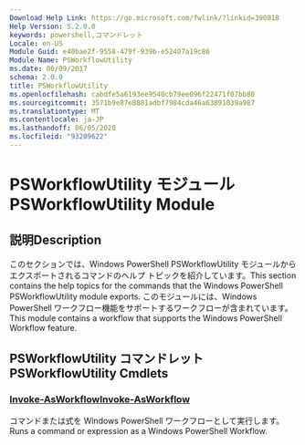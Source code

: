 ```yaml
---
Download Help Link: https://go.microsoft.com/fwlink/?linkid=390818
Help Version: 5.2.0.0
keywords: powershell,コマンドレット
Locale: en-US
Module Guid: e40bae2f-9558-479f-939b-e52407a19c86
Module Name: PSWorkflowUtility
ms.date: 06/09/2017
schema: 2.0.0
title: PSWorkflowUtility
ms.openlocfilehash: cabdfe5a6193ee9540cb79ee096f22471f07bb80
ms.sourcegitcommit: 3571b9e87e8881adbf7984cda46a63891039a987
ms.translationtype: MT
ms.contentlocale: ja-JP
ms.lasthandoff: 06/05/2020
ms.locfileid: "93209622"
---
```

# <span data-ttu-id="4b9ac-103">PSWorkflowUtility モジュール</span><span class="sxs-lookup"><span data-stu-id="4b9ac-103">PSWorkflowUtility Module</span></span>

## <span data-ttu-id="4b9ac-104">説明</span><span class="sxs-lookup"><span data-stu-id="4b9ac-104">Description</span></span>

<span data-ttu-id="4b9ac-105">このセクションでは、Windows PowerShell PSWorkflowUtility モジュールからエクスポートされるコマンドのヘルプ トピックを紹介しています。</span><span class="sxs-lookup"><span data-stu-id="4b9ac-105">This section contains the help topics for the commands that the Windows PowerShell PSWorkflowUtility module exports.</span></span> <span data-ttu-id="4b9ac-106">このモジュールには、Windows PowerShell ワークフロー機能をサポートするワークフローが含まれています。</span><span class="sxs-lookup"><span data-stu-id="4b9ac-106">This module contains a workflow that supports the Windows PowerShell Workflow feature.</span></span>

## <span data-ttu-id="4b9ac-107">PSWorkflowUtility コマンドレット</span><span class="sxs-lookup"><span data-stu-id="4b9ac-107">PSWorkflowUtility Cmdlets</span></span>

### [<span data-ttu-id="4b9ac-108">Invoke-AsWorkflow</span><span class="sxs-lookup"><span data-stu-id="4b9ac-108">Invoke-AsWorkflow</span></span>](Invoke-AsWorkflow.md)
<span data-ttu-id="4b9ac-109">コマンドまたは式を Windows PowerShell ワークフローとして実行します。</span><span class="sxs-lookup"><span data-stu-id="4b9ac-109">Runs a command or expression as a Windows PowerShell Workflow.</span></span>
